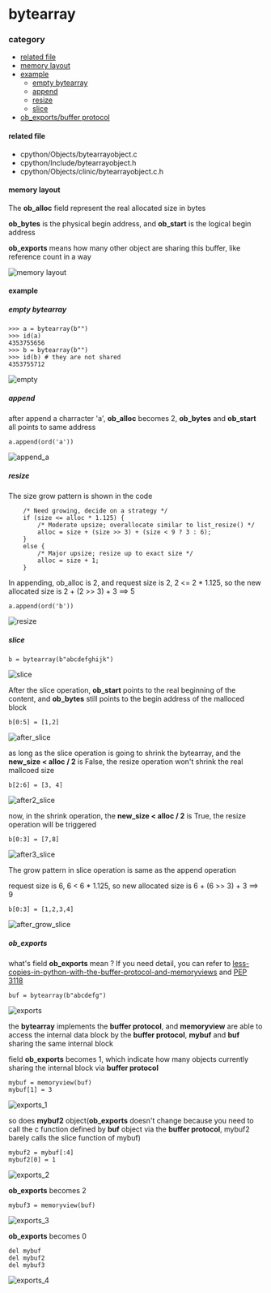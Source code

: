 # bytearray

### category

* [related file](#related-file)
* [memory layout](#memory-layout)
* [example](#example)
	* [empty bytearray](#empty-bytearray)
	* [append](#append)
	* [resize](#resize)
	* [slice](#slice)
* [ob_exports/buffer protocol](#ob_exports)

#### related file
* cpython/Objects/bytearrayobject.c
* cpython/Include/bytearrayobject.h
* cpython/Objects/clinic/bytearrayobject.c.h

#### memory layout

The **ob_alloc** field represent the real allocated size in bytes

**ob_bytes** is the physical begin address, and **ob_start** is the logical begin address

**ob_exports** means how many other object are sharing this buffer, like reference count in a way

![memory layout](https://img-blog.csdnimg.cn/20190315152551189.png?x-oss-process=image/watermark,type_ZmFuZ3poZW5naGVpdGk,shadow_10,text_aHR0cHM6Ly9ibG9nLmNzZG4ubmV0L3FxXzMxNzIwMzI5,size_16,color_FFFFFF,t_70)


#### example

##### empty bytearray

	>>> a = bytearray(b"")
    >>> id(a)
    4353755656
    >>> b = bytearray(b"")
    >>> id(b) # they are not shared
    4353755712


![empty](https://github.com/zpoint/Cpython-Internals/blob/master/BasicObject/bytearray/empty.png)

##### append

after append a charracter 'a', **ob_alloc** becomes 2, **ob_bytes** and **ob_start** all points to same address

	a.append(ord('a'))

![append_a](https://github.com/zpoint/Cpython-Internals/blob/master/BasicObject/bytearray/append_a.png)

##### resize

The size grow pattern is shown in the code

        /* Need growing, decide on a strategy */
        if (size <= alloc * 1.125) {
            /* Moderate upsize; overallocate similar to list_resize() */
            alloc = size + (size >> 3) + (size < 9 ? 3 : 6);
        }
        else {
            /* Major upsize; resize up to exact size */
            alloc = size + 1;
        }

In appending, ob_alloc is 2, and request size is 2, 2 <= 2 * 1.125, so the new allocated size is 2 + (2 >> 3) + 3 ==> 5

	a.append(ord('b'))

![resize](https://github.com/zpoint/Cpython-Internals/blob/master/BasicObject/bytearray/resize.png)

##### slice

	b = bytearray(b"abcdefghijk")

![slice](https://github.com/zpoint/Cpython-Internals/blob/master/BasicObject/bytearray/slice.png)

After the slice operation, **ob_start** points to the real beginning of the content, and **ob_bytes** still points to the begin address of the malloced block

	b[0:5] = [1,2]

![after_slice](https://github.com/zpoint/Cpython-Internals/blob/master/BasicObject/bytearray/after_slice.png)

as long as the slice operation is going to shrink the bytearray, and the **new_size < alloc / 2** is False, the resize operation won't shrink the real mallcoed size

	b[2:6] = [3, 4]

![after2_slice](https://github.com/zpoint/Cpython-Internals/blob/master/BasicObject/bytearray/after2_slice.png)

now, in the shrink operation, the **new_size < alloc / 2** is True, the resize operation will be triggered

	b[0:3] = [7,8]

![after3_slice](https://github.com/zpoint/Cpython-Internals/blob/master/BasicObject/bytearray/after3_slice.png)

The grow pattern in slice operation is same as the append operation

request size is 6, 6 < 6 * 1.125, so new allocated size is 6 + (6 >> 3) + 3 ==> 9

	b[0:3] = [1,2,3,4]

![after_grow_slice](https://github.com/zpoint/Cpython-Internals/blob/master/BasicObject/bytearray/after_grow_slice.png)

##### ob_exports

what's field **ob_exports** mean ? If you need detail, you can refer to [less-copies-in-python-with-the-buffer-protocol-and-memoryviews](https://eli.thegreenplace.net/2011/11/28/less-copies-in-python-with-the-buffer-protocol-and-memoryviews) and [PEP 3118](https://www.python.org/dev/peps/pep-3118/)

	buf = bytearray(b"abcdefg")

![exports](https://github.com/zpoint/Cpython-Internals/blob/master/BasicObject/bytearray/exports.png)

the **bytearray** implements the **buffer protocol**, and **memoryview** are able to access the internal data block by the **buffer protocol**, **mybuf** and **buf** sharing the same internal block

field **ob_exports** becomes 1, which indicate how many objects currently sharing the internal block via **buffer protocol**

	mybuf = memoryview(buf)
    mybuf[1] = 3

![exports_1](https://github.com/zpoint/Cpython-Internals/blob/master/BasicObject/bytearray/exports_1.png)

so does **mybuf2** object(**ob_exports** doesn't change because you need to call the c function defined by **buf** object via the **buffer protocol**, mybuf2 barely calls the slice function of mybuf)

	mybuf2 = mybuf[:4]
    mybuf2[0] = 1

![exports_2](https://github.com/zpoint/Cpython-Internals/blob/master/BasicObject/bytearray/exports_2.png)

**ob_exports** becomes 2

	mybuf3 = memoryview(buf)

![exports_3](https://github.com/zpoint/Cpython-Internals/blob/master/BasicObject/bytearray/exports_3.png)

**ob_exports** becomes 0

	del mybuf
    del mybuf2
    del mybuf3

![exports_4](https://github.com/zpoint/Cpython-Internals/blob/master/BasicObject/bytearray/exports_4.png)

